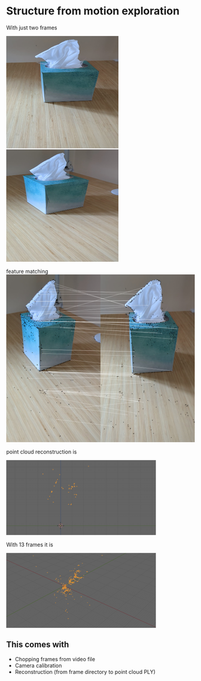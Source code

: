 # Structure from motion exploration

With just two frames

<img src="testdata/reconstruction/kleenex/two_frames/frame_1.jpg" width="300" height="300"/>
<img src="testdata/reconstruction/kleenex/two_frames/frame_35.jpg" width="300" height="300"/>

feature matching
![visualization](images/matches_visualization.png)

point cloud reconstruction is

<img src="images/kleenex_2.png" width="400" height="200"/>

With 13 frames it is

<img src="images/kleenex_13.png" width="400" height="200"/>




## This comes with

* Chopping frames from video file
* Camera calibration
* Reconstruction (from frame directory to point cloud PLY)